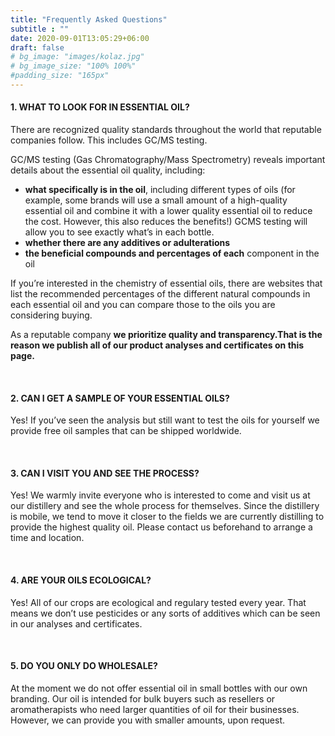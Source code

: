 ```yaml
---
title: "Frequently Asked Questions"
subtitle : ""
date: 2020-09-01T13:05:29+06:00
draft: false
# bg_image: "images/kolaz.jpg"
# bg_image_size: "100% 100%"
#padding_size: "165px"
---
```


#### 1. WHAT TO LOOK FOR IN ESSENTIAL OIL?

There are recognized quality standards throughout the world that reputable companies follow. This
includes GC/MS testing.

GC/MS testing (Gas Chromatography/Mass Spectrometry) reveals important details about the
essential oil quality, including:

  *  __what specifically is in the oil__, including different types of oils (for example, some brands will
    use a small amount of a high-quality essential oil and combine it with a lower quality essential
    oil to reduce the cost. However, this also reduces the benefits!) GCMS testing will allow you to
    see exactly what’s in each bottle.
  *  __whether there are any additives or adulterations__
  *  __the beneficial compounds and percentages of each__ component in the oil

If you’re interested in the chemistry of essential oils, there are websites that list the recommended
percentages of the different natural compounds in each essential oil and you can compare those to
the oils you are considering buying.

As a reputable company **we prioritize quality and transparency.That is the reason we publish all of our product analyses and certificates on this page.**

&nbsp;
#### 2. CAN I GET A SAMPLE OF YOUR ESSENTIAL OILS?

Yes! If you’ve seen the analysis but still want to test the oils for yourself we provide free oil
samples that can be shipped worldwide.

&nbsp;
#### 3. CAN I VISIT YOU AND SEE THE PROCESS?

Yes! We warmly invite everyone who is interested to come and visit us at our distillery and see the
whole process for themselves. Since the distillery is mobile, we tend to move it closer to the
fields we are currently distilling to provide the highest quality oil. Please contact us
beforehand to arrange a time and location.

&nbsp;
#### 4. ARE YOUR OILS ECOLOGICAL?

Yes! All of our crops are ecological and regulary tested every year. That means we
don’t use pesticides or any sorts of additives which can be seen in our analyses and
certificates.

&nbsp;
#### 5. DO YOU ONLY DO WHOLESALE?

At the moment we do not offer essential oil in small bottles with our own branding. Our oil is
intended for bulk buyers such as resellers or aromatherapists who need larger quantities
of oil for their businesses. However, we can provide you with smaller amounts, upon request.
